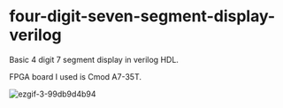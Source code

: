 # four-digit-seven-segment-display-verilog
Basic 4 digit 7 segment display in verilog HDL.

FPGA board I used is Cmod A7-35T.

![ezgif-3-99db9d4b94](https://user-images.githubusercontent.com/120679137/221278248-6fa6e8e0-8294-43e0-a6e4-7442411c4841.gif)
